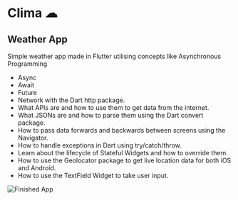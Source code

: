 # Clima ☁

## Weather App

Simple weather app made in Flutter utilising concepts like
Asynchronous Programming
- Async
- Await
- Future
- Network with the Dart http package.
- What APIs are and how to use them to get data from the internet.
- What JSONs are and how to parse them using the Dart convert package.
- How to pass data forwards and backwards between screens using the Navigator.
- How to handle exceptions in Dart using try/catch/throw.
- Learn about the lifecycle of Stateful Widgets and how to override them.
- How to use the Geolocator package to get live location data for both iOS and Android.
- How to use the TextField Widget to take user input.



![Finished App](https://github.com/londonappbrewery/Images/blob/master/clima-demo.gif)

